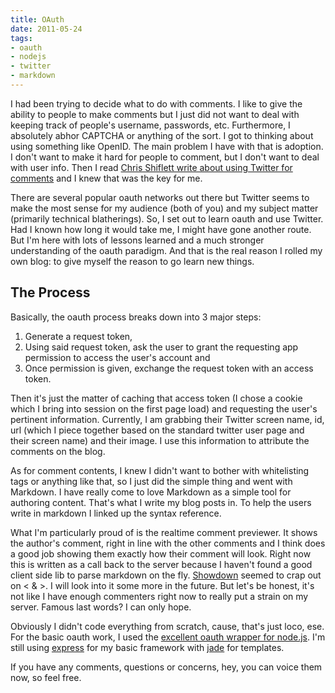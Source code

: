 ```yaml
---
title: OAuth
date: 2011-05-24
tags:
- oauth
- nodejs
- twitter
- markdown
---
```

I had been trying to decide what to do with comments. I like to give the ability to people to make comments but I just did not want to deal with keeping track of people's username, passwords, etc. Furthermore, I absolutely abhor CAPTCHA or anything of the sort. I got to thinking about using something like OpenID. The main problem I have with that is adoption. I don't want to make it hard for people to comment, but I don't want to deal with user info. Then I read [Chris Shiflett write about using Twitter for comments](http://shiflett.org/blog/2011/mar/using-twitter-for-comments) and I knew that was the key for me.

There are several popular oauth networks out there but Twitter seems to make the most sense for my audience (both of you) and my subject matter (primarily technical blatherings). So, I set out to learn oauth and use Twitter. Had I known how long it would take me, I might have gone another route. But I'm here with lots of lessons learned and a much stronger understanding of the oauth paradigm. And that is the real reason I rolled my own blog: to give myself the reason to go learn new things.

## The Process
Basically, the oauth process breaks down into 3 major steps:

1. Generate a request token,
2. Using said request token, ask the user to grant the requesting app permission to access the user's account and
3. Once permission is given, exchange the request token with an access token.

Then it's just the matter of caching that access token (I chose a cookie which I bring into session on the first page load) and requesting the user's pertinent information. Currently, I am grabbing their Twitter screen name, id, url (which I piece together based on the standard twitter user page and their screen name) and their image. I use this information to attribute the comments on the blog.

As for comment contents, I knew I didn't want to bother with whitelisting tags or anything like that, so I just did the simple thing and went with Markdown. I have really come to love Markdown as a simple tool for authoring content. That's what I write my blog posts in. To help the users write in markdown I linked up the syntax reference.

What I'm particularly proud of is the realtime comment previewer. It shows the author's comment, right in line with the other comments and I think does a good job showing them exactly how their comment will look. Right now this is written as a call back to the server because I haven't found a good client side lib to parse markdown on the fly. [Showdown](https://github.com/coreyti/showdown) seemed to crap out on &lt; &amp; &gt;. I will look into it some more in the future. But let's be honest, it's not like I have enough commenters right now to really put a strain on my server. Famous last words? I can only hope.

Obviously I didn't code everything from scratch, cause, that's just loco, ese. For the basic oauth work, I used the [excellent oauth wrapper for node.js](https://github.com/ciaranj/node-oauth). I'm still using [express](http://expressjs.com/) for my basic framework with [jade](http://jade-lang.com/) for templates.

If you have any comments, questions or concerns, hey, you can voice them now, so feel free.
